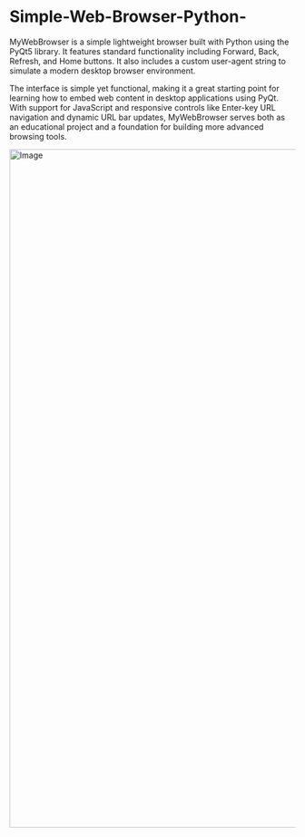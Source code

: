 # Simple-Web-Browser-Python-

MyWebBrowser is a simple lightweight browser built with Python using the PyQt5 library. It features standard functionality including Forward, Back, Refresh, and Home buttons. It also includes a custom user-agent string to simulate a modern desktop browser environment. 

The interface is simple yet functional, making it a great starting point for learning how to embed web content in desktop applications using PyQt. With support for JavaScript and responsive controls like Enter-key URL navigation and dynamic URL bar updates, MyWebBrowser serves both as an educational project and a foundation for building more advanced browsing tools.

<img width="1197" alt="Image" src="https://github.com/user-attachments/assets/68def39e-1503-401f-af35-8f8ab9cd69cc" />
